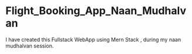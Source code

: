 # Flight_Booking_App_Naan_Mudhalvan
I have created this Fullstack WebApp using Mern Stack , during my naan mudhalvan session.
